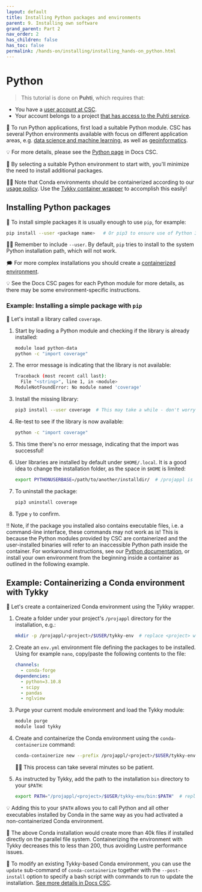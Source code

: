 ```yaml
---
layout: default
title: Installing Python packages and environments
parent: 9. Installing own software
grand_parent: Part 2
nav_order: 2
has_children: false
has_toc: false
permalink: /hands-on/installing/installing_hands-on_python.html
---
```


# Python

> This tutorial is done on **Puhti**, which requires that:
  - You have a [user account at CSC](https://docs.csc.fi/accounts/how-to-create-new-user-account/).
  - Your account belongs to a project [that has access to the Puhti service](https://docs.csc.fi/accounts/how-to-add-service-access-for-project/).

💬 To run Python applications, first load a suitable Python module. CSC has
several Python environments available with focus on different application
areas, e.g. [data science and machine learning](https://docs.csc.fi/apps/python-data/),
as well as [geoinformatics](https://docs.csc.fi/apps/geoconda/).

💡 For more details, please see the [Python page](https://docs.csc.fi/apps/python/)
in Docs CSC.

💭 By selecting a suitable Python environment to start with, you'll minimize
the need to install additional packages.

☝🏻 Note that Conda environments should be containerized according to our
[usage policy](https://docs.csc.fi/computing/usage-policy/#conda-installations).
Use the [Tykky container wrapper](https://docs.csc.fi/computing/containers/tykky/)
to accomplish this easily!

## Installing Python packages

💬 To install simple packages it is usually enough to use `pip`, for example:

```bash
pip install --user <package name>   # Or pip3 to ensure use of Python 3
```

☝🏻 Remember to include `--user`. By default, `pip` tries to install to the
system Python installation path, which will not work.

🗯 For more complex installations you should create a
[containerized environment](https://docs.csc.fi/computing/containers/tykky/).

💡 See the Docs CSC pages for each Python module for more details, as there may
be some environment-specific instructions.

### Example: Installing a simple package with `pip`

💬 Let's install a library called `coverage`.

1. Start by loading a Python module and checking if the library is already
   installed:

   ```bash
   module load python-data
   python -c "import coverage"
   ```

2. The error message is indicating that the library is not available:

   ```bash
   Traceback (most recent call last):
     File "<string>", line 1, in <module>
   ModuleNotFoundError: No module named 'coverage'
   ```

3. Install the missing library:

   ```bash
   pip3 install --user coverage  # This may take a while - don't worry!
   ```

4. Re-test to see if the library is now available:

   ```bash
   python -c "import coverage"
   ```

5. This time there's no error message, indicating that the import was
   successful!
6. User libraries are installed by default under `$HOME/.local`. It is a good
   idea to change the installation folder, as the space in `$HOME` is limited:

   ```bash
   export PYTHONUSERBASE=/path/to/another/installdir/  # /projappl is recommended
   ```

7. To uninstall the package:

   ```bash
   pip3 uninstall coverage
   ```

8. Type `y` to confirm.

‼️ Note, if the package you installed also contains executable files, i.e. a
command-line interface, these commands may not work as is! This is because the
Python modules provided by CSC are containerized and the user-installed
binaries will refer to an inaccessible Python path inside the container. For
workaround instructions, see our
[Python documentation](https://docs.csc.fi/apps/python/#installing-python-packages-to-existing-modules),
or install your own environment from the beginning inside a container as
outlined in the following example.

## Example: Containerizing a Conda environment with Tykky

💬 Let's create a containerized Conda environment using the Tykky wrapper.

1. Create a folder under your project's `/projappl` directory for the
   installation, e.g.:

   ```bash
   mkdir -p /projappl/<project>/$USER/tykky-env  # replace <project> with your CSC project, e.g. project_2001234
   ```

2. Create an `env.yml` environment file defining the packages to be installed.
   Using for example `nano`, copy/paste the following contents to the file:

   ```yaml
   channels:
     - conda-forge
   dependencies:
     - python=3.10.8
     - scipy
     - pandas
     - nglview
   ```

3. Purge your current module environment and load the Tykky module:

   ```bash
   module purge
   module load tykky
   ```

4. Create and containerize the Conda environment using the `conda-containerize`
   command:

   ```bash
   conda-containerize new --prefix /projappl/<project>/$USER/tykky-env env.yml  # replace <project> with your CSC project, e.g. project_2001234
   ```

   ☝🏻 This process can take several minutes so be patient.

5. As instructed by Tykky, add the path to the installation `bin` directory to
   your `$PATH`:

   ```bash
   export PATH="/projappl/<project>/$USER/tykky-env/bin:$PATH"  # replace <project> with your CSC project, e.g. project_2001234
   ```

💡 Adding this to your `$PATH` allows you to call Python and all other
executables installed by Conda in the same way as you had activated a
non-containerized Conda environment.

💭 The above Conda installation would create more than 40k files if installed
directly on the parallel file system. Containerizing the environment with Tykky
decreases this to less than 200, thus avoiding Lustre performance issues.

💬 To modify an existing Tykky-based Conda environment, you can use the
`update` sub-command of `conda-containerize` together with the `--post-install`
option to specify a bash script with commands to run to update the installation.
[See more details in Docs CSC](https://docs.csc.fi/computing/containers/tykky/).
